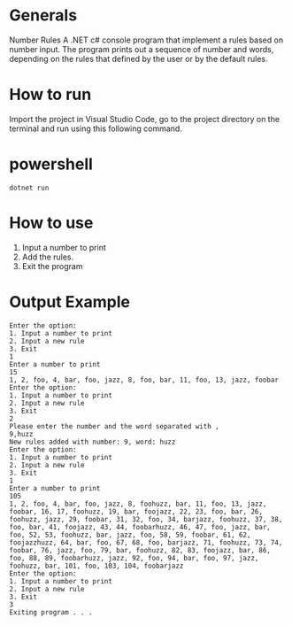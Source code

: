 # Generals
Number Rules
A .NET c# console program that implement a rules based on number input. The program prints out a sequence of number and words, depending on the rules that defined by the user or by the default rules.

# How to run
Import the project in Visual Studio Code, go to the project directory on the terminal and run using this following command.
# powershell
```
dotnet run
```
# How to use
1. Input a number to print
2. Add the rules.
3. Exit the program

# Output Example
```
Enter the option:
1. Input a number to print
2. Input a new rule  	 
3. Exit
1
Enter a number to print
15
1, 2, foo, 4, bar, foo, jazz, 8, foo, bar, 11, foo, 13, jazz, foobar
Enter the option:
1. Input a number to print
2. Input a new rule
3. Exit
2
Please enter the number and the word separated with ,
9,huzz
New rules added with number: 9, word: huzz
Enter the option:
1. Input a number to print
2. Input a new rule
3. Exit
1
Enter a number to print
105
1, 2, foo, 4, bar, foo, jazz, 8, foohuzz, bar, 11, foo, 13, jazz, foobar, 16, 17, foohuzz, 19, bar, foojazz, 22, 23, foo, bar, 26, foohuzz, jazz, 29, foobar, 31, 32, foo, 34, barjazz, foohuzz, 37, 38, foo, bar, 41, foojazz, 43, 44, foobarhuzz, 46, 47, foo, jazz, bar, foo, 52, 53, foohuzz, bar, jazz, foo, 58, 59, foobar, 61, 62, foojazzhuzz, 64, bar, foo, 67, 68, foo, barjazz, 71, foohuzz, 73, 74, foobar, 76, jazz, foo, 79, bar, foohuzz, 82, 83, foojazz, bar, 86, foo, 88, 89, foobarhuzz, jazz, 92, foo, 94, bar, foo, 97, jazz, foohuzz, bar, 101, foo, 103, 104, foobarjazz
Enter the option:
1. Input a number to print
2. Input a new rule
3. Exit
3
Exiting program . . .
```




